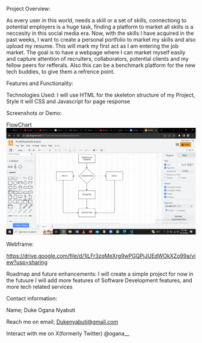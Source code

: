 Project Overview:

As every user in this world, needs a skill or a set of skills, connectiong to potential employers is a huge task, finding a platform to market all skills is a neccesity in this social media era. Now, with the skills I have acquired in the past weeks, I want to create  a personal portfolio to market my skills and also upload my resume. This will mark my first act as I am entering the job market. 
 The goal is to have a webpage where I can market myself easily and capture attention of recruiters, collaborators, potential clients and my fellow peers for refferals. Also this can be a benchmark platform for the new tech buddies, to give them a refrence point.


Features and Functionality:


Technologies Used:
I will use HTML for the skeleton structure of my Project, Style it will CSS and Javascript for page response


Screenshots or Demo:

FlowChart
![My Image](Website_Flowchart.png)

Webframe:

https://drive.google.com/file/d/1iLFr3zqMeXrg9wPGQPjJUEdWOkXZo99a/view?usp=sharing



Roadmap and future enhancements:
I will create a simple project for now
in the futuure I will add more features of Software Development features, and more tech related services



Contact information:

Name; Duke Ogana Nyabuti

Reach me on email; Dukenyabuti@gmail.com

Interact with me on X(formerly Twitter) @ogana__ 